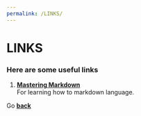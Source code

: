 ```yaml
---
permalink: /LINKS/
---
```

# LINKS
### Here are some useful links
1. [**Mastering Markdown**](https://guides.github.com/features/mastering-markdown/)  
   For learning how to markdown language.  
   
Go [**back**]()
     
